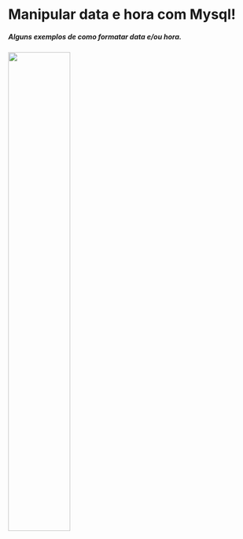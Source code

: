 # Manipular data e hora com Mysql!

##### Alguns exemplos de como formatar data e/ou hora.

<img src="https://pplware.sapo.pt/wp-content/uploads/2016/01/mysql_000.jpg" width="50%" height="50%">
